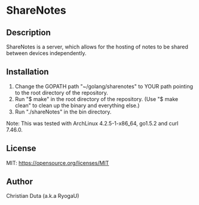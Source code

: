 ShareNotes
==========

Description
-----------

ShareNotes is a server, which allows for the hosting of notes to be shared between devices independently.

Installation
------------

1. Change the GOPATH path "~/golang/sharenotes" to YOUR path pointing to the root directory of the repository.
2. Run "$ make" in the root directory of the repository. (Use "$ make clean" to clean up the binary and everything else.)
3. Run "./shareNotes" in the bin directory.

Note: This was tested with ArchLinux 4.2.5-1-x86_64, go1.5.2 and curl 7.46.0.

License
-------

MIT: https://opensource.org/licenses/MIT

Author
------

Christian Duta (a.k.a RyogaU)

